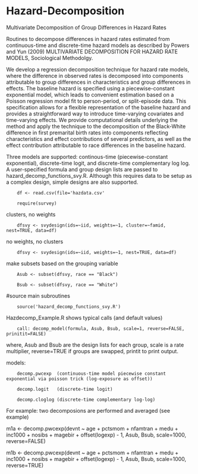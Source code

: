 # Hazard-Decomposition
Multivariate Decomposition of Group Differences in Hazard Rates

Routines to decompose differences in hazard rates estimated from continuous-time and discrete-time hazard models as described by Powers and Yun (2009) MULTIVARIATE DECOMPOSITION FOR HAZARD RATE MODELS, Sociological Methodolgy. 

We develop a regression decomposition technique for hazard rate models, where the difference in observed rates is decomposed into components attributable to group differences in characteristics and group differences in effects. The baseline hazard is specified using a piecewise-constant exponential model, which leads to convenient estimation based on a Poisson regression model fit to person-period, or split-episode data. This specification allows for a flexible representation of the baseline hazard and provides a straightforward way to introduce time-varying covariates and time-varying effects. We provide computational details underlying the method and apply the technique to the decomposition of the Black-White difference in first premarital birth rates into components reflecting characteristics and effect contributions of several predictors, as well as the effect contribution attributable to race differences in the baseline hazard.

Three models are supported: continous-time (piecewise-constant exponential), discrete-time logit, and discrete-time complementary log log. A user-specified formula and group design lists are passed to hazard_decomp_functions_svy.R. Although this requires data to be setup as a complex design, simple designs are also supported.

        df <- read.csv(file='hazdata.csv'

        require(survey)

clusters, no weights 

        dfsvy <- svydesign(ids=~iid, weights=~1, cluster=~famid, nest=TRUE, data=df)

no weights, no clusters 

        dfsvy <- svydesign(ids=~iid, weights=~1, nest=TRUE, data=df)

make subsets based on the grouping variable

        Asub <- subset(dfsvy, race == "Black")

        Bsub <- subset(dfsvy, race == "White")

#source main subroutines

        source('hazard_decomp_functions_svy.R')

Hazdecomp_Example.R shows typical calls (and default values)

        call: decomp_model(formula, Asub, Bsub, scale=1, reverse=FALSE, prinitit=FALSE)

where, Asub and Bsub are the design lists for each group, scale is a rate multiplier, reverse=TRUE if groups are swapped, printit to print output.

models: 

        decomp.pwcexp  (continuous-time model piecewise constant exponential via poisson trick (log-exposure as offset))

        decomp.logit   (discrete-time logit)
        
        decomp.cloglog (discrete-time complementary log-log)
        
For example: two decomposions are performed and averaged (see example)

m1a <- decomp.pwcexp(devnt ~ age + pctsmom + nfamtran + medu + 
                      inc1000 + nosibs + magebir + offset(logexp) - 1,
                    Asub, Bsub, scale=1000, reverse=FALSE)
                    
m1b <- decomp.pwcexp(devnt ~ age + pctsmom + nfamtran + medu + 
                       inc1000 + nosibs + magebir + offset(logexp) - 1,
                     Asub, Bsub, scale=1000, reverse=TRUE)




